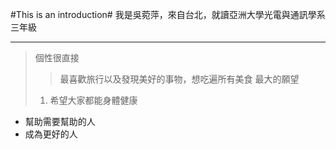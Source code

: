 #This is an introduction#
我是吳菀萍，來自台北，就讀亞洲大學光電與通訊學系三年級
***
>個性很直接
>>最喜歡旅行以及發現美好的事物，想吃遍所有美食
>最大的願望
> 1. 希望大家都能身體健康
* 幫助需要幫助的人
* 成為更好的人
